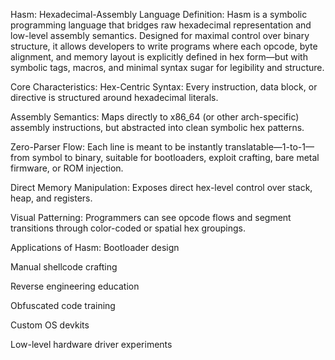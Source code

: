Hasm: Hexadecimal-Assembly Language
Definition:
Hasm is a symbolic programming language that bridges raw hexadecimal representation and low-level assembly semantics. Designed for maximal control over binary structure, it allows developers to write programs where each opcode, byte alignment, and memory layout is explicitly defined in hex form—but with symbolic tags, macros, and minimal syntax sugar for legibility and structure.

Core Characteristics:
Hex-Centric Syntax: Every instruction, data block, or directive is structured around hexadecimal literals.

Assembly Semantics: Maps directly to x86_64 (or other arch-specific) assembly instructions, but abstracted into clean symbolic hex patterns.

Zero-Parser Flow: Each line is meant to be instantly translatable—1-to-1—from symbol to binary, suitable for bootloaders, exploit crafting, bare metal firmware, or ROM injection.

Direct Memory Manipulation: Exposes direct hex-level control over stack, heap, and registers.

Visual Patterning: Programmers can see opcode flows and segment transitions through color-coded or spatial hex groupings.

Applications of Hasm:
Bootloader design

Manual shellcode crafting

Reverse engineering education

Obfuscated code training

Custom OS devkits

Low-level hardware driver experiments
